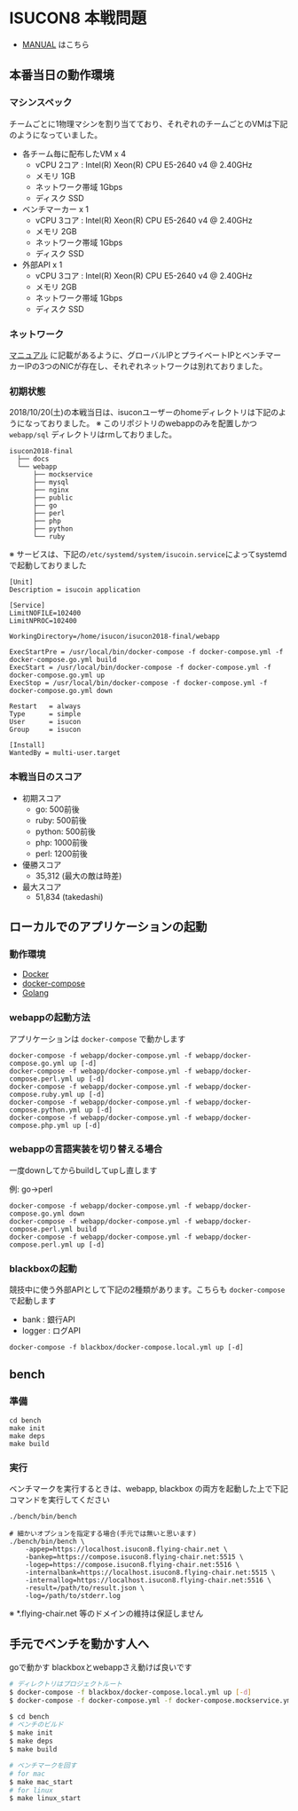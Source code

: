 # ISUCON8 本戦問題

- [MANUAL](docs/MANUAL.md) はこちら

## 本番当日の動作環境

### マシンスペック

チームごとに1物理マシンを割り当てており、それぞれのチームごとのVMは下記のようになっていました。

- 各チーム毎に配布したVM x 4
    - vCPU 2コア : Intel(R) Xeon(R) CPU E5-2640 v4 @ 2.40GHz
    - メモリ 1GB
    - ネットワーク帯域 1Gbps
    - ディスク SSD
- ベンチマーカー x 1
    - vCPU 3コア : Intel(R) Xeon(R) CPU E5-2640 v4 @ 2.40GHz
    - メモリ 2GB
    - ネットワーク帯域 1Gbps
    - ディスク SSD
- 外部API x 1
    - vCPU 3コア : Intel(R) Xeon(R) CPU E5-2640 v4 @ 2.40GHz
    - メモリ 2GB
    - ネットワーク帯域 1Gbps
    - ディスク SSD


### ネットワーク

[マニュアル](docs/MANUAL.md) に記載があるように、グローバルIPとプライベートIPとベンチマーカーIPの3つのNICが存在し、それぞれネットワークは別れておりました。


### 初期状態

2018/10/20(土)の本戦当日は、isuconユーザーのhomeディレクトリは下記のようになっておりました。
※ このリポジトリのwebappのみを配置しかつ `webapp/sql` ディレクトリはrmしておりました。

```
isucon2018-final
  ├── docs
  └── webapp
      ├── mockservice
      ├── mysql
      ├── nginx
      ├── public
      ├── go
      ├── perl
      ├── php
      ├── python
      └── ruby
```

※ サービスは、下記の`/etc/systemd/system/isucoin.service`によってsystemdで起動しておりました
```
[Unit]
Description = isucoin application

[Service]
LimitNOFILE=102400
LimitNPROC=102400

WorkingDirectory=/home/isucon/isucon2018-final/webapp

ExecStartPre = /usr/local/bin/docker-compose -f docker-compose.yml -f docker-compose.go.yml build
ExecStart = /usr/local/bin/docker-compose -f docker-compose.yml -f docker-compose.go.yml up
ExecStop = /usr/local/bin/docker-compose -f docker-compose.yml -f docker-compose.go.yml down

Restart   = always
Type      = simple
User      = isucon
Group     = isucon

[Install]
WantedBy = multi-user.target
```

### 本戦当日のスコア

- 初期スコア
    - go:      500前後
    - ruby:    500前後
    - python:  500前後
    - php:    1000前後
    - perl:   1200前後
- 優勝スコア
    - 35,312 (最大の敵は時差)
- 最大スコア
    - 51,834 (takedashi)

## ローカルでのアプリケーションの起動

### 動作環境

- [Docker](https://www.docker.com/)
- [docker-compose](https://docs.docker.com/compose/)
- [Golang](https://golang.org/)

### webappの起動方法

アプリケーションは `docker-compose` で動かします

```
docker-compose -f webapp/docker-compose.yml -f webapp/docker-compose.go.yml up [-d]
docker-compose -f webapp/docker-compose.yml -f webapp/docker-compose.perl.yml up [-d]
docker-compose -f webapp/docker-compose.yml -f webapp/docker-compose.ruby.yml up [-d]
docker-compose -f webapp/docker-compose.yml -f webapp/docker-compose.python.yml up [-d]
docker-compose -f webapp/docker-compose.yml -f webapp/docker-compose.php.yml up [-d]
```

### webappの言語実装を切り替える場合

一度downしてからbuildしてupし直します

例: go→perl
```
docker-compose -f webapp/docker-compose.yml -f webapp/docker-compose.go.yml down
docker-compose -f webapp/docker-compose.yml -f webapp/docker-compose.perl.yml build
docker-compose -f webapp/docker-compose.yml -f webapp/docker-compose.perl.yml up [-d]
```


### blackboxの起動

競技中に使う外部APIとして下記の2種類があります。こちらも `docker-compose` で起動します

- bank   : 銀行API
- logger : ログAPI

```
docker-compose -f blackbox/docker-compose.local.yml up [-d]
```

## bench

### 準備

```
cd bench
make init
make deps
make build
```

### 実行

ベンチマークを実行するときは、webapp, blackbox の両方を起動した上で下記コマンドを実行してください

```
./bench/bin/bench

# 細かいオプションを指定する場合(手元では無いと思います)
./bench/bin/bench \
    -appep=https://localhost.isucon8.flying-chair.net \
    -bankep=https://compose.isucon8.flying-chair.net:5515 \
    -logep=https://compose.isucon8.flying-chair.net:5516 \
    -internalbank=https://localhost.isucon8.flying-chair.net:5515 \
    -internallog=https://localhost.isucon8.flying-chair.net:5516 \
    -result=/path/to/result.json \
    -log=/path/to/stderr.log
```

※ *.flying-chair.net 等のドメインの維持は保証しません

## 手元でベンチを動かす人へ

goで動かす
blackboxとwebappさえ動けば良いです

```bash
# ディレクトリはプロジェクトルート
$ docker-compose -f blackbox/docker-compose.local.yml up [-d]
$ docker-compose -f docker-compose.yml -f docker-compose.mockservice.yml -f docker-compose.go.yml up [-d]

$ cd bench
# ベンチのビルド
$ make init
$ make deps
$ make build

# ベンチマークを回す
# for mac
$ make mac_start
# for linux
$ make linux_start
```

